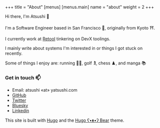 +++
title = "About"
[menus]
  [menus.main]
    name = "about"
weight = 2
+++

Hi there, I'm Atsushi 👋

I'm a Software Engineer based in San Francisco 🌁, originally from Kyoto ⛩️.

I currently work at [Retool](https://retool.com/) tinkering on DevX toolings.

I mainly write about systems I'm interested in or things I got stuck on recently.

Some of things I enjoy are: running 🏃‍♂️, golf 🏌️, chess ♟️, and manga 📚

### Get in touch 📫

- Email: atsushi «at» yatsushi.com
- [GitHub](https://github.com/jumbosushi)
- [Twitter](https://twitter.com/jumbosushi)
- [Bluesky](https://bsky.app/profile/jumbosushi.bsky.social)
- [Linkedin](https://www.linkedin.com/in/yatsushi/)

This site is built with [Hugo](https://gohugo.io/) and the [Hugo ʕ•ᴥ•ʔ Bear](https://github.com/janraasch/hugo-bearblog) theme.
